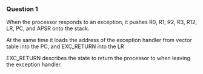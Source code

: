 ### Question 1

When the processor responds to an exception, it pushes R0, R1, R2, R3, R12, LR, PC, and APSR onto the stack.

At the same time it loads the address of the exception handler from vector table into the PC, and EXC_RETURN into the LR

EXC_RETURN describes the state to return the processor to when leaving the exception handler.
